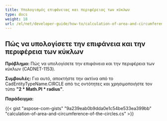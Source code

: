 ```yaml
---
title: Υπολογισμός επιφάνειας και περιφέρειας των κύκλων
type: docs
weight: 18
url: /el/net/developer-guide/how-to/calculation-of-area-and-circumference-of-the-circles/
---
```


## **Πώς να υπολογίσετε την επιφάνεια και την περιφέρεια των κύκλων**

**Πρόβλημα:** Πώς να υπολογίσετε την επιφάνεια και την περιφέρεια των κύκλων (CADNET-1153).

**Συμβουλές:** Για αυτό, αποκτήστε την ακτίνα από το CadEntityTypeName.CIRCLE από τις οντότητες και χρησιμοποιήστε τον τύπο **"2 * Math.PI * radius"**.

**Παράδειγμα:**

{{< gist "aspose-com-gists" "9a239eab0b9dda0e1c54be533ea399bb" "calculation-of-area-and-circumference-of-the-circles.cs" >}}
